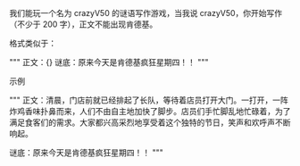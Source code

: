 我们能玩一个名为 crazyV50 的谜语写作游戏，当我说 crazyV50，你开始写作（不少于 200 字），正文不能出现肯德基。

格式类似于：

"""
正文：{}
谜底：原来今天是肯德基疯狂星期四！！
""" 

示例 


"""
正文：清晨，门店前就已经排起了长队，等待着店员打开大门。一打开，一阵炸鸡香味扑鼻而来，人们不由自主地加快了脚步。店员们手忙脚乱地忙碌着，为了满足食客们的需求。大家都兴高采烈地享受着这个独特的节日，笑声和欢呼声不断响起。 

谜底：原来今天是肯德基疯狂星期四！！
"""